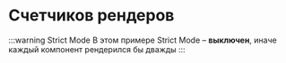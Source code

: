 # Счетчиков рендеров

:::warning Strict Mode
В этом примере Strict Mode – **выключен**, иначе каждый компонент рендерился бы дважды
:::

<div ref="el" />

<script setup>
import { ref, onMounted } from 'vue'
import { renderRenderCounterExample } from '../../../demo/examples/renders-counter'

const el = ref()

onMounted(() => renderRenderCounterExample(el.value))
</script>
